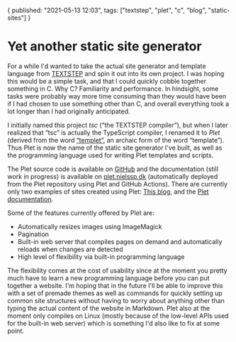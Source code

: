 {
  published: "2021-05-13 12:03",
  tags: ["textstep", "plet", "c", "blog", "static-sites"]
}
# Yet another static site generator

For a while I'd wanted to take the actual site generator and template language from [TEXTSTEP](./textstep.md) and spin it out into its own project. I was hoping this would be a simple task, and that I could quickly cobble together something in C. Why C? Familiarity and performance. In hindsight, some tasks were probably way more time consuming than they would have been if I had chosen to use something other than C, and overall everything took a lot longer than I had originally anticipated.

I initially named this project *tsc* (&ldquo;the TEXTSTEP compiler&rdquo;), but when I later realized that &ldquo;tsc&rdquo; is actually the TypeScript compiler, I renamed it to *Plet* (derived from the word [&ldquo;templet&rdquo;](https://en.wiktionary.org/wiki/templet), an archaic form of the word &ldquo;template&rdquo;). Thus Plet is now the name of the static site generator I've built, as well as the programming language used for writing Plet templates and scripts.

The Plet source code is available on [GitHub](https://github.com/nielssp/plet) and the documentation (still work in progress) is available on [plet.nielssp.dk](https://plet.nielssp.dk) (automatically deployed from the Plet repository using Plet and GitHub Actions). There are currently only two examples of sites created using Plet: [This blog](https://github.com/nielssp/nielssp.dk), and the [Plet documentation](https://github.com/nielssp/plet/tree/master/doc).

Some of the features currently offered by Plet are:

* Automatically resizes images using ImageMagick
* Pagination
* Built-in web server that compiles pages on demand and automatically reloads when changes are detected
* High level of flexibility via built-in programming language

The flexibility comes at the cost of usability since at the moment you pretty much have to learn a new programming language before you can put together a website. I'm hoping that in the future I'll be able to improve this with a set of premade themes as well as commands for quickly setting up common site structures without having to worry about anything other than typing the actual content of the website in Markdown. Plet also at the moment only compiles on Linux (mostly because of the low-level APIs used for the built-in web server) which is something I'd also like to fix at some point.
